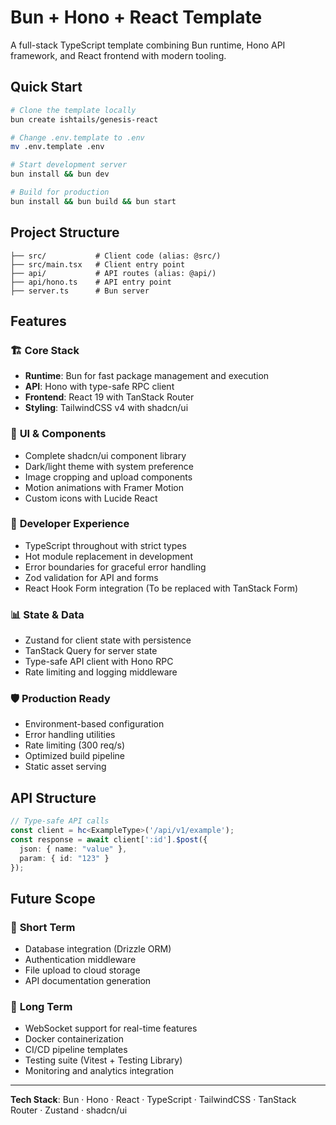 # Bun + Hono + React Template

A full-stack TypeScript template combining Bun runtime, Hono API framework, and React frontend with modern tooling.

## Quick Start

```bash
# Clone the template locally
bun create ishtails/genesis-react
```

```bash
# Change .env.template to .env
mv .env.template .env
```

```bash
# Start development server
bun install && bun dev
```

```bash
# Build for production
bun install && bun build && bun start
```

## Project Structure

```
├── src/           # Client code (alias: @src/)
├── src/main.tsx   # Client entry point
├── api/           # API routes (alias: @api/) 
├── api/hono.ts    # API entry point
├── server.ts      # Bun server
```

## Features

### 🏗️ **Core Stack**
- **Runtime**: Bun for fast package management and execution
- **API**: Hono with type-safe RPC client
- **Frontend**: React 19 with TanStack Router
- **Styling**: TailwindCSS v4 with shadcn/ui

### 🎨 **UI & Components**
- Complete shadcn/ui component library
- Dark/light theme with system preference
- Image cropping and upload components
- Motion animations with Framer Motion
- Custom icons with Lucide React

### 🔧 **Developer Experience**
- TypeScript throughout with strict types
- Hot module replacement in development
- Error boundaries for graceful error handling
- Zod validation for API and forms
- React Hook Form integration (To be replaced with TanStack Form)

### 📊 **State & Data**
- Zustand for client state with persistence
- TanStack Query for server state
- Type-safe API client with Hono RPC
- Rate limiting and logging middleware

### 🛡️ **Production Ready**
- Environment-based configuration
- Error handling utilities
- Rate limiting (300 req/s)
- Optimized build pipeline
- Static asset serving

## API Structure

```typescript
// Type-safe API calls
const client = hc<ExampleType>('/api/v1/example');
const response = await client[':id'].$post({
  json: { name: "value" },
  param: { id: "123" }
});
```

## Future Scope

### 🔄 **Short Term**
- Database integration (Drizzle ORM)
- Authentication middleware
- File upload to cloud storage
- API documentation generation

### 🚀 **Long Term**
- WebSocket support for real-time features
- Docker containerization
- CI/CD pipeline templates
- Testing suite (Vitest + Testing Library)
- Monitoring and analytics integration

---

**Tech Stack**: Bun · Hono · React · TypeScript · TailwindCSS · TanStack Router · Zustand · shadcn/ui